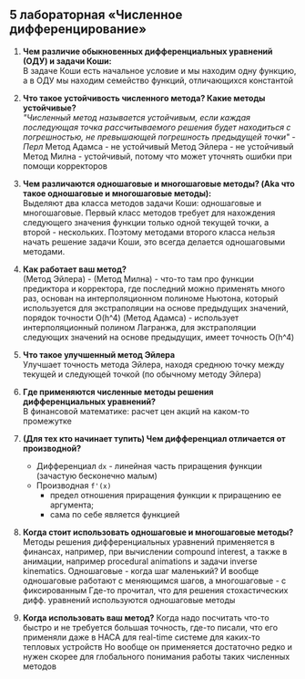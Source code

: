 ## 5 лабораторная «Численное дифференцирование»

1) **Чем различие обыкновенных дифференциальных уравнений (ОДУ) и задачи Коши:** <br>
   В задаче Коши есть начальное условие и мы находим одну функцию, а в ОДУ мы находим семейство функций, отличающихся
   константой

2) **Что такое устойчивость численного метода? Какие методы устойчивые?** <br>
   _"Численный метод называется устойчивым, если каждая последующая точка рассчитываемого решения будет находиться с
   погрешностью, не превышающей погрешность предыдущей точки" - Перл_
   Метод Адамса - не устойчивый
   Метод Эйлера - не устойчивый
   Метод Милна - устойчивый, потому что может уточнять ошибки при помощи корректоров

3) **Чем различаются одношаговые и многошаговые методы? (Aka что такое одношаговые и многошаговые методы):** <br>
   Выделяют два класса методов задачи Коши: одношаговые и многошаговые. Первый класс методов требует для нахождения
   следующего значения функции только одной текущей точки, а второй - нескольких.
   Поэтому методами второго класса нельзя начать решение задачи Коши, это всегда делается одношаговыми методами.

4) **Как работает ваш метод?** <br>
   (Метод Эйлера) -
   (Метод Милна) - что-то там про функции предиктора и корректора, где последний можно применять много раз, основан на
   интерполяционном полиноме Ньютона, который используется для экстраполяции на основе предыдущих значений, порядок
   точности O(h^4)
   (Метод Адамса) - использует интерполяционный полином Лагранжа, для экстраполяции следующих значений на основе
   предыдущих, имеет точность O(h^4)

5) **Что такое улучшенный метод Эйлера** <br>
   Улучшает точность метода Эйлера, находя среднюю точку между текущей и следующей точкой (по обычному методу Эйлера)

6) **Где применяются численные методы решения дифференциальных уравнений?** <br>
   В финансовой математике: расчет цен акций на каком-то промежутке

7) **(Для тех кто начинает тупить) Чем дифференциал отличается от производной?** <br>
    - Дифференциал `dx` - линейная часть приращения функции (зачастую бесконечно малым)
    - Производная `f'(x)`
        - предел отношения приращения функции к приращению ее аргумента;
        - сама по себе является функцией

8) **Когда стоит использовать одношаговые и многошаговые методы?**
   Методы решения дифференциальных уравнений применяется в финансах, например, при вычислении compound interest, а также
   в анимации, например procedural animations и задачи inverse kinematics.
   Одношаговые - когда шаг маленький?
   И вообще одношаговые работают с меняющимся шагов, а многошаговые - с фиксированным
   Где-то прочитал, что для решения стохастических дифф. уравнений используются одношаговые методы

9) **Когда использовать ваш метод?**
   Когда надо посчитать что-то быстро и не требуется большая точность, где-то писали, что его применяли даже в НАСА для
   real-time системе для каких-то тепловых устройств
   Но вообще он применяется достаточно редко и нужен скорее для глобального понимания работы таких численных методов
